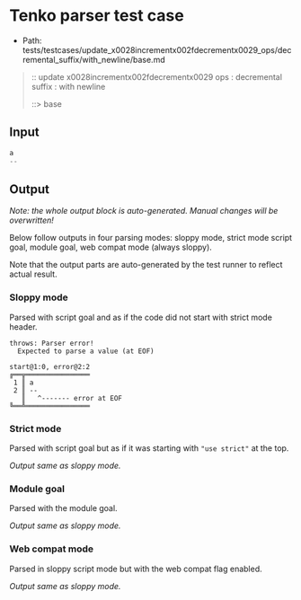 # Tenko parser test case

- Path: tests/testcases/update_x0028incrementx002fdecrementx0029_ops/decremental_suffix/with_newline/base.md

> :: update x0028incrementx002fdecrementx0029 ops : decremental suffix : with newline
>
> ::> base

## Input

`````js
a
--
`````

## Output

_Note: the whole output block is auto-generated. Manual changes will be overwritten!_

Below follow outputs in four parsing modes: sloppy mode, strict mode script goal, module goal, web compat mode (always sloppy).

Note that the output parts are auto-generated by the test runner to reflect actual result.

### Sloppy mode

Parsed with script goal and as if the code did not start with strict mode header.

`````
throws: Parser error!
  Expected to parse a value (at EOF)

start@1:0, error@2:2
╔══╦════════════════
 1 ║ a
 2 ║ --
   ║   ^------- error at EOF
╚══╩════════════════

`````

### Strict mode

Parsed with script goal but as if it was starting with `"use strict"` at the top.

_Output same as sloppy mode._

### Module goal

Parsed with the module goal.

_Output same as sloppy mode._

### Web compat mode

Parsed in sloppy script mode but with the web compat flag enabled.

_Output same as sloppy mode._
